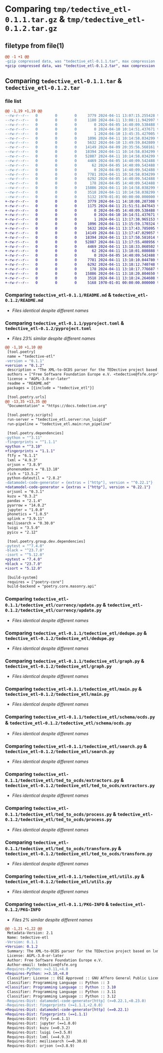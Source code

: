 # Comparing `tmp/tedective_etl-0.1.1.tar.gz` & `tmp/tedective_etl-0.1.2.tar.gz`

## filetype from file(1)

```diff
@@ -1 +1 @@
-gzip compressed data, was "tedective_etl-0.1.1.tar", max compression
+gzip compressed data, was "tedective_etl-0.1.2.tar", max compression
```

## Comparing `tedective_etl-0.1.1.tar` & `tedective_etl-0.1.2.tar`

### file list

```diff
@@ -1,19 +1,19 @@
--rw-r--r--   0        0        0     3779 2024-04-11 13:07:15.255428 tedective_etl-0.1.1/README.md
--rw-r--r--   0        0        0     1180 2024-04-11 13:08:11.942997 tedective_etl-0.1.1/pyproject.toml
--rw-r--r--   0        0        0        0 2024-04-05 14:40:09.538488 tedective_etl-0.1.1/tedective_etl/__init__.py
--rw-r--r--   0        0        0        0 2024-04-10 10:14:51.437671 tedective_etl-0.1.1/tedective_etl/currency/__init__.py
--rw-r--r--   0        0        0        1 2024-04-10 13:45:35.427005 tedective_etl-0.1.1/tedective_etl/currency/rates.json
--rw-r--r--   0        0        0     1096 2024-04-11 10:14:58.034299 tedective_etl-0.1.1/tedective_etl/currency/update.py
--rw-r--r--   0        0        0     5632 2024-04-10 13:49:59.842809 tedective_etl-0.1.1/tedective_etl/dedupe.py
--rw-r--r--   0        0        0    14149 2024-04-09 20:35:56.560161 tedective_etl-0.1.1/tedective_etl/graph.py
--rw-r--r--   0        0        0    18394 2024-04-11 10:14:58.034299 tedective_etl-0.1.1/tedective_etl/main.py
--rw-r--r--   0        0        0    52887 2024-04-11 10:14:58.034299 tedective_etl-0.1.1/tedective_etl/schema/ocds.py
--rw-r--r--   0        0        0     4469 2024-04-05 14:40:09.542488 tedective_etl-0.1.1/tedective_etl/search.py
--rw-r--r--   0        0        0       62 2024-04-05 14:40:09.542488 tedective_etl-0.1.1/tedective_etl/server.py
--rw-r--r--   0        0        0        0 2024-04-05 14:40:09.542488 tedective_etl-0.1.1/tedective_etl/ted_to_ocds/__init__.py
--rw-r--r--   0        0        0     7781 2024-04-11 10:14:58.034299 tedective_etl-0.1.1/tedective_etl/ted_to_ocds/extractors.py
--rw-r--r--   0        0        0     6292 2024-04-05 14:40:09.542488 tedective_etl-0.1.1/tedective_etl/ted_to_ocds/process.py
--rw-r--r--   0        0        0      178 2024-04-05 14:40:09.542488 tedective_etl-0.1.1/tedective_etl/ted_to_ocds/trackers.py
--rw-r--r--   0        0        0    15886 2024-04-11 10:14:58.038299 tedective_etl-0.1.1/tedective_etl/ted_to_ocds/transform.py
--rw-r--r--   0        0        0     3518 2024-04-11 10:14:58.038299 tedective_etl-0.1.1/tedective_etl/utils.py
--rw-r--r--   0        0        0     5132 1970-01-01 00:00:00.000000 tedective_etl-0.1.1/PKG-INFO
+-rw-r--r--   0        0        0     3779 2024-04-11 14:10:08.207308 tedective_etl-0.1.2/README.md
+-rw-r--r--   0        0        0     1175 2024-04-11 21:51:51.847643 tedective_etl-0.1.2/pyproject.toml
+-rw-r--r--   0        0        0        0 2024-04-05 14:40:09.538488 tedective_etl-0.1.2/tedective_etl/__init__.py
+-rw-r--r--   0        0        0        0 2024-04-10 10:14:51.437671 tedective_etl-0.1.2/tedective_etl/currency/__init__.py
+-rw-r--r--   0        0        0        1 2024-04-11 13:17:38.965153 tedective_etl-0.1.2/tedective_etl/currency/rates.json
+-rw-r--r--   0        0        0     1096 2024-04-11 13:15:59.170324 tedective_etl-0.1.2/tedective_etl/currency/update.py
+-rw-r--r--   0        0        0     5632 2024-04-11 13:17:43.785095 tedective_etl-0.1.2/tedective_etl/dedupe.py
+-rw-r--r--   0        0        0    14149 2024-04-11 13:17:47.029057 tedective_etl-0.1.2/tedective_etl/graph.py
+-rw-r--r--   0        0        0    18394 2024-04-11 13:17:50.581014 tedective_etl-0.1.2/tedective_etl/main.py
+-rw-r--r--   0        0        0    52887 2024-04-11 13:17:55.408956 tedective_etl-0.1.2/tedective_etl/schema/ocds.py
+-rw-r--r--   0        0        0     4469 2024-04-11 13:18:33.060502 tedective_etl-0.1.2/tedective_etl/search.py
+-rw-r--r--   0        0        0       62 2024-04-11 13:18:01.080888 tedective_etl-0.1.2/tedective_etl/server.py
+-rw-r--r--   0        0        0        0 2024-04-05 14:40:09.542488 tedective_etl-0.1.2/tedective_etl/ted_to_ocds/__init__.py
+-rw-r--r--   0        0        0     7781 2024-04-11 13:18:10.044780 tedective_etl-0.1.2/tedective_etl/ted_to_ocds/extractors.py
+-rw-r--r--   0        0        0     6292 2024-04-11 13:18:12.740748 tedective_etl-0.1.2/tedective_etl/ted_to_ocds/process.py
+-rw-r--r--   0        0        0      178 2024-04-11 13:18:17.776687 tedective_etl-0.1.2/tedective_etl/ted_to_ocds/trackers.py
+-rw-r--r--   0        0        0    15886 2024-04-11 13:18:20.804650 tedective_etl-0.1.2/tedective_etl/ted_to_ocds/transform.py
+-rw-r--r--   0        0        0     3518 2024-04-11 13:18:24.264608 tedective_etl-0.1.2/tedective_etl/utils.py
+-rw-r--r--   0        0        0     5168 1970-01-01 00:00:00.000000 tedective_etl-0.1.2/PKG-INFO
```

### Comparing `tedective_etl-0.1.1/README.md` & `tedective_etl-0.1.2/README.md`

 * *Files identical despite different names*

### Comparing `tedective_etl-0.1.1/pyproject.toml` & `tedective_etl-0.1.2/pyproject.toml`

 * *Files 23% similar despite different names*

```diff
@@ -1,10 +1,10 @@
 [tool.poetry]
 name = "tedective-etl"
-version = "0.1.1"
+version = "0.1.2"
 description = "The XML-to-OCDS parser for the TEDective project based on lxml"
 authors = ["Free Software Foundation Europe e.V. <tedective@fsfe.org>"]
 license = "AGPL-3.0-or-later"
 readme = "README.md"
 packages = [{include = "tedective_etl"}]
 
 [tool.poetry.urls]
@@ -13,35 +13,35 @@
 "Documentation" = "https://docs.tedective.org"
 
 [tool.poetry.scripts]
 run-server = "tedective_etl.server:run_luigid"
 run-pipeline = "tedective_etl.main:run_pipeline"
 
 [tool.poetry.dependencies]
-python = "^3.11"
-fingerprints = "^1.1.1"
+python = "^3.10"
+fingerprints = "1.1.1"
 ftfy = "6.1.1"
 lxml = "4.9.3"
 orjson = "3.8.9"
 phonenumbers = "8.13.18"
 rich = "13.5.2"
 python-dateutil = "2.8.2"
-datamodel-code-generator = {extras = ["http"], version = "^0.22.1"}
+datamodel-code-generator = {extras = ["http"], version = "0.22.1"}
 orjsonl = "0.3.1"
 kuzu = "0.3.2"
 pandas = "2.1.4"
 pyarrow = "14.0.2"
 jupyter = "1.0.0"
 phonetics = "1.0.5"
 splink = "3.9.11"
 meilisearch = "0.30.0"
 luigi = "3.5.0"
 pyicu = "2.12"
 
 [tool.poetry.group.dev.dependencies]
-pytest = "^7.4.0"
-black = "^23.7.0"
-isort = "^5.12.0"
+pytest = "7.4.0"
+black = "23.7.0"
+isort = "5.12.0"
 
 [build-system]
 requires = ["poetry-core"]
 build-backend = "poetry.core.masonry.api"
```

### Comparing `tedective_etl-0.1.1/tedective_etl/currency/update.py` & `tedective_etl-0.1.2/tedective_etl/currency/update.py`

 * *Files identical despite different names*

### Comparing `tedective_etl-0.1.1/tedective_etl/dedupe.py` & `tedective_etl-0.1.2/tedective_etl/dedupe.py`

 * *Files identical despite different names*

### Comparing `tedective_etl-0.1.1/tedective_etl/graph.py` & `tedective_etl-0.1.2/tedective_etl/graph.py`

 * *Files identical despite different names*

### Comparing `tedective_etl-0.1.1/tedective_etl/main.py` & `tedective_etl-0.1.2/tedective_etl/main.py`

 * *Files identical despite different names*

### Comparing `tedective_etl-0.1.1/tedective_etl/schema/ocds.py` & `tedective_etl-0.1.2/tedective_etl/schema/ocds.py`

 * *Files identical despite different names*

### Comparing `tedective_etl-0.1.1/tedective_etl/search.py` & `tedective_etl-0.1.2/tedective_etl/search.py`

 * *Files identical despite different names*

### Comparing `tedective_etl-0.1.1/tedective_etl/ted_to_ocds/extractors.py` & `tedective_etl-0.1.2/tedective_etl/ted_to_ocds/extractors.py`

 * *Files identical despite different names*

### Comparing `tedective_etl-0.1.1/tedective_etl/ted_to_ocds/process.py` & `tedective_etl-0.1.2/tedective_etl/ted_to_ocds/process.py`

 * *Files identical despite different names*

### Comparing `tedective_etl-0.1.1/tedective_etl/ted_to_ocds/transform.py` & `tedective_etl-0.1.2/tedective_etl/ted_to_ocds/transform.py`

 * *Files identical despite different names*

### Comparing `tedective_etl-0.1.1/tedective_etl/utils.py` & `tedective_etl-0.1.2/tedective_etl/utils.py`

 * *Files identical despite different names*

### Comparing `tedective_etl-0.1.1/PKG-INFO` & `tedective_etl-0.1.2/PKG-INFO`

 * *Files 2% similar despite different names*

```diff
@@ -1,21 +1,22 @@
 Metadata-Version: 2.1
 Name: tedective-etl
-Version: 0.1.1
+Version: 0.1.2
 Summary: The XML-to-OCDS parser for the TEDective project based on lxml
 License: AGPL-3.0-or-later
 Author: Free Software Foundation Europe e.V.
 Author-email: tedective@fsfe.org
-Requires-Python: >=3.11,<4.0
+Requires-Python: >=3.10,<4.0
 Classifier: License :: OSI Approved :: GNU Affero General Public License v3 or later (AGPLv3+)
 Classifier: Programming Language :: Python :: 3
+Classifier: Programming Language :: Python :: 3.10
 Classifier: Programming Language :: Python :: 3.11
 Classifier: Programming Language :: Python :: 3.12
-Requires-Dist: datamodel-code-generator[http] (>=0.22.1,<0.23.0)
-Requires-Dist: fingerprints (>=1.1.1,<2.0.0)
+Requires-Dist: datamodel-code-generator[http] (==0.22.1)
+Requires-Dist: fingerprints (==1.1.1)
 Requires-Dist: ftfy (==6.1.1)
 Requires-Dist: jupyter (==1.0.0)
 Requires-Dist: kuzu (==0.3.2)
 Requires-Dist: luigi (==3.5.0)
 Requires-Dist: lxml (==4.9.3)
 Requires-Dist: meilisearch (==0.30.0)
 Requires-Dist: orjson (==3.8.9)
```

